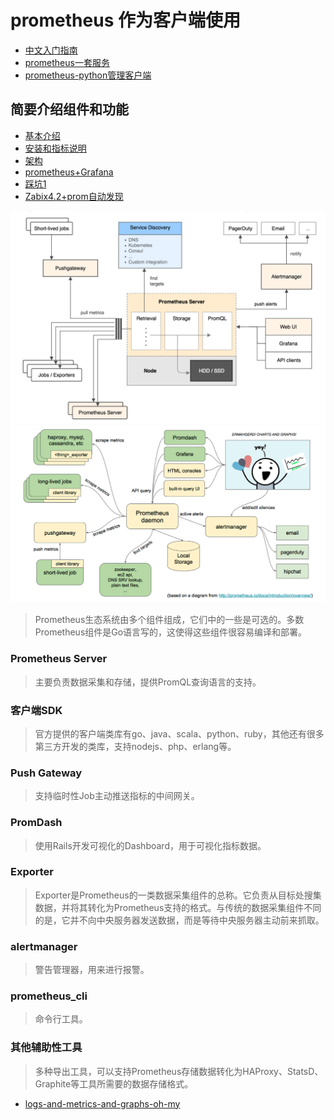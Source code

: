 # prometheus 作为客户端使用

- [中文入门指南](https://www.ibm.com/developerworks/cn/cloud/library/cl-lo-prometheus-getting-started-and-practice/)
- [prometheus一套服务](https://www.cnblogs.com/chenqionghe/p/10494868.html)
- [prometheus-python管理客户端](https://github.com/prometheus/client_python)

## 简要介绍组件和功能
- [基本介绍](https://mp.weixin.qq.com/s/tO1dzAHBc553QI3qaSXNFQ)
- [安装和指标说明](https://mp.weixin.qq.com/s/m9GNwhJQjkFjhd3RnBAJ4Q)
- [架构](https://mp.weixin.qq.com/s/TK5nsRdohOvSOmxRGEn0ig)
- [prometheus+Grafana](https://blog.51cto.com/itstyle/1980064)
- [踩坑1](https://mp.weixin.qq.com/s/8AqQPZfG_plMKivpblylhg)
- [Zabix4.2+prom自动发现](https://mp.weixin.qq.com/s/nyRMKPC2y4p89BsHtkWBEg)

![架构图](../../static/agent/imgs/image001.png)
![架构图](../../static/agent/imgs/img002.png)

> Prometheus生态系统由多个组件组成，它们中的一些是可选的。多数Prometheus组件是Go语言写的，这使得这些组件很容易编译和部署。

### Prometheus Server 
> 主要负责数据采集和存储，提供PromQL查询语言的支持。

### 客户端SDK 
> 官方提供的客户端类库有go、java、scala、python、ruby，其他还有很多第三方开发的类库，支持nodejs、php、erlang等。

### Push Gateway
> 支持临时性Job主动推送指标的中间网关。

### PromDash
> 使用Rails开发可视化的Dashboard，用于可视化指标数据。

### Exporter
> Exporter是Prometheus的一类数据采集组件的总称。它负责从目标处搜集数据，并将其转化为Prometheus支持的格式。与传统的数据采集组件不同的是，它并不向中央服务器发送数据，而是等待中央服务器主动前来抓取。

### alertmanager
> 警告管理器，用来进行报警。

### prometheus_cli
> 命令行工具。

### 其他辅助性工具
> 多种导出工具，可以支持Prometheus存储数据转化为HAProxy、StatsD、Graphite等工具所需要的数据存储格式。
- [logs-and-metrics-and-graphs-oh-my](https://grafana.com/blog/2016/01/05/logs-and-metrics-and-graphs-oh-my/)

